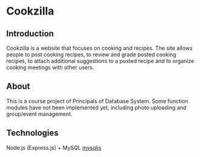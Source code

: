 # Cookzilla
## Introduction
Cookzilla is a website that focuses on cooking and recipes. The site allows people to post cooking recipes, to review and grade posted cooking recipes, to attach additional suggestions to a posted recipe and to organize cooking meetings with other users.
## About
This is a course project of Principals of Database System. Some function modules have not been implemented yet, including photo uploading and group/event management.
## Technologies
Node.js (Express.js) + MySQL
[mysqljs](https://github.com/mysqljs/mysql)
